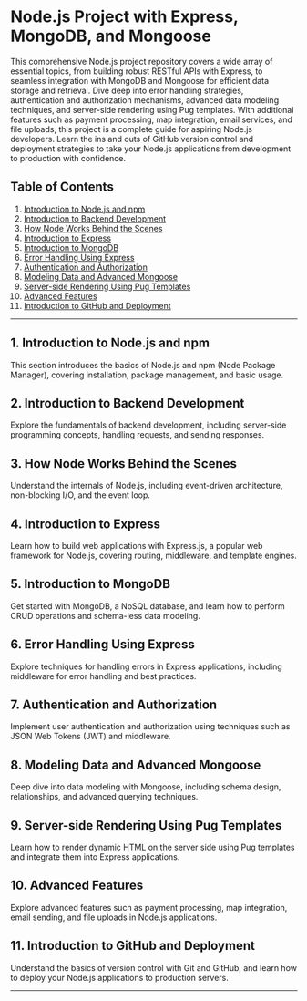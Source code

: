 # Node.js Project with Express, MongoDB, and Mongoose

This comprehensive Node.js project repository covers a wide array of essential topics, from building robust RESTful APIs with Express, to seamless integration with MongoDB and Mongoose for efficient data storage and retrieval. Dive deep into error handling strategies, authentication and authorization mechanisms, advanced data modeling techniques, and server-side rendering using Pug templates. With additional features such as payment processing, map integration, email services, and file uploads, this project is a complete guide for aspiring Node.js developers. Learn the ins and outs of GitHub version control and deployment strategies to take your Node.js applications from development to production with confidence.

## Table of Contents

1. [Introduction to Node.js and npm](#1-introduction-to-nodejs-and-npm)
2. [Introduction to Backend Development](#2-introduction-to-backend-development)
3. [How Node Works Behind the Scenes](#3-how-node-works-behind-the-scenes)
4. [Introduction to Express](#4-introduction-to-express)
5. [Introduction to MongoDB](#5-introduction-to-mongodb)
6. [Error Handling Using Express](#6-error-handling-using-express)
7. [Authentication and Authorization](#7-authentication-and-authorization)
8. [Modeling Data and Advanced Mongoose](#8-modeling-data-and-advanced-mongoose)
9. [Server-side Rendering Using Pug Templates](#9-server-side-rendering-using-pug-templates)
10. [Advanced Features](#10-advanced-features)
11. [Introduction to GitHub and Deployment](#11-introduction-to-github-and-deployment)

---

## 1. Introduction to Node.js and npm

This section introduces the basics of Node.js and npm (Node Package Manager), covering installation, package management, and basic usage.

## 2. Introduction to Backend Development

Explore the fundamentals of backend development, including server-side programming concepts, handling requests, and sending responses.

## 3. How Node Works Behind the Scenes

Understand the internals of Node.js, including event-driven architecture, non-blocking I/O, and the event loop.

## 4. Introduction to Express

Learn how to build web applications with Express.js, a popular web framework for Node.js, covering routing, middleware, and template engines.

## 5. Introduction to MongoDB

Get started with MongoDB, a NoSQL database, and learn how to perform CRUD operations and schema-less data modeling.

## 6. Error Handling Using Express

Explore techniques for handling errors in Express applications, including middleware for error handling and best practices.

## 7. Authentication and Authorization

Implement user authentication and authorization using techniques such as JSON Web Tokens (JWT) and middleware.

## 8. Modeling Data and Advanced Mongoose

Deep dive into data modeling with Mongoose, including schema design, relationships, and advanced querying techniques.

## 9. Server-side Rendering Using Pug Templates

Learn how to render dynamic HTML on the server side using Pug templates and integrate them into Express applications.

## 10. Advanced Features

Explore advanced features such as payment processing, map integration, email sending, and file uploads in Node.js applications.

## 11. Introduction to GitHub and Deployment

Understand the basics of version control with Git and GitHub, and learn how to deploy your Node.js applications to production servers.

---
